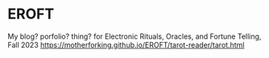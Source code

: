 # EROFT
My blog? porfolio? thing? for Electronic Rituals, Oracles, and Fortune Telling, Fall 2023
https://motherforking.github.io/EROFT/tarot-reader/tarot.html
